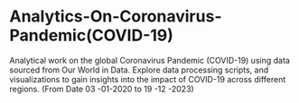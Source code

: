 # Analytics-On-Coronavirus-Pandemic(COVID-19)
Analytical work on the global Coronavirus Pandemic (COVID-19) using data sourced from Our World in Data. Explore  data processing scripts, and visualizations to gain insights into the impact of COVID-19 across different regions. (From Date 03 -01-2020 to 19 -12 -2023)

